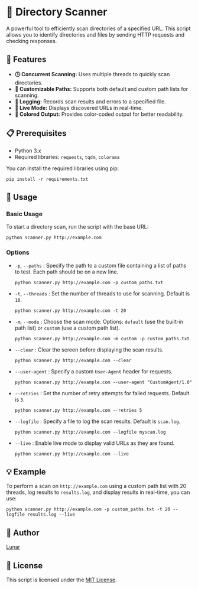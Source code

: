# 📂 Directory Scanner

A powerful tool to efficiently scan directories of a specified URL. This script allows you to identify directories and files by sending HTTP requests and checking responses.

## 🔧 Features

- **🕒 Concurrent Scanning:** Uses multiple threads to quickly scan directories.
- **🔄 Customizable Paths:** Supports both default and custom path lists for scanning.
- **📝 Logging:** Records scan results and errors to a specified file.
- **🔴 Live Mode:** Displays discovered URLs in real-time.
- **🎨 Colored Output:** Provides color-coded output for better readability.

## 📋 Prerequisites

- Python 3.x
- Required libraries: `requests`, `tqdm`, `colorama`

You can install the required libraries using pip:

`pip install -r requirements.txt`

## 🚀 Usage

### Basic Usage

To start a directory scan, run the script with the base URL:

`python scanner.py http://example.com`

### Options

- `-p`, `--paths` : Specify the path to a custom file containing a list of paths to test. Each path should be on a new line.

  `python scanner.py http://example.com -p custom_paths.txt`

- `-t`, `--threads` : Set the number of threads to use for scanning. Default is `10`.

  `python scanner.py http://example.com -t 20`

- `-m`, `--mode` : Choose the scan mode. Options: `default` (use the built-in path list) or `custom` (use a custom path list).

  `python scanner.py http://example.com -m custom -p custom_paths.txt`

- `--clear` : Clear the screen before displaying the scan results.

  `python scanner.py http://example.com --clear`

- `--user-agent` : Specify a custom `User-Agent` header for requests.

  `python scanner.py http://example.com --user-agent "CustomAgent/1.0"`

- `--retries` : Set the number of retry attempts for failed requests. Default is `3`.

  `python scanner.py http://example.com --retries 5`

- `--logfile` : Specify a file to log the scan results. Default is `scan.log`.

  `python scanner.py http://example.com --logfile myscan.log`

- `--live` : Enable live mode to display valid URLs as they are found.

  `python scanner.py http://example.com --live`

## 💡 Example

To perform a scan on `http://example.com` using a custom path list with 20 threads, log results to `results.log`, and display results in real-time, you can use:

`python scanner.py http://example.com -p custom_paths.txt -t 20 --logfile results.log --live`

## 👤 Author

[Lunar](https://github.com/Luunarr/ccdir)

## 📜 License

This script is licensed under the [MIT License](LICENSE).
